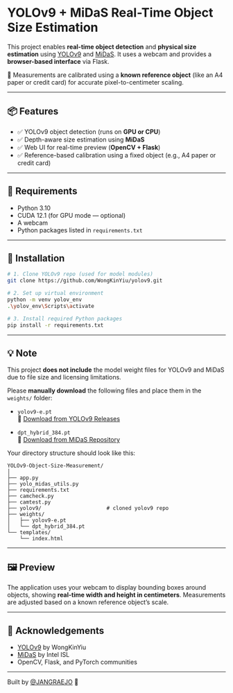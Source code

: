 # YOLOv9 + MiDaS Real-Time Object Size Estimation

This project enables **real-time object detection** and **physical size estimation** using [YOLOv9](https://github.com/WongKinYiu/yolov9) and [MiDaS](https://github.com/isl-org/MiDaS). It uses a webcam and provides a **browser-based interface** via Flask.

📏 Measurements are calibrated using a **known reference object** (like an A4 paper or credit card) for accurate pixel-to-centimeter scaling.

---

## 📦 Features

- ✅ YOLOv9 object detection (runs on **GPU or CPU**)
- ✅ Depth-aware size estimation using **MiDaS**
- ✅ Web UI for real-time preview (**OpenCV + Flask**)
- ✅ Reference-based calibration using a fixed object (e.g., A4 paper or credit card)

---

## 🧰 Requirements

- Python 3.10
- CUDA 12.1 (for GPU mode — optional)
- A webcam
- Python packages listed in `requirements.txt`

---

## 🚀 Installation

```bash
# 1. Clone YOLOv9 repo (used for model modules)
git clone https://github.com/WongKinYiu/yolov9.git

# 2. Set up virtual environment
python -m venv yolov_env
.\yolov_env\Scripts\activate

# 3. Install required Python packages
pip install -r requirements.txt
```

---

## 💡 Note

This project **does not include** the model weight files for YOLOv9 and MiDaS due to file size and licensing limitations.

Please **manually download** the following files and place them in the `weights/` folder:

- `yolov9-e.pt`  
  🔗 [Download from YOLOv9 Releases](https://github.com/WongKinYiu/yolov9/releases)

- `dpt_hybrid_384.pt`  
  🔗 [Download from MiDaS Repository](https://github.com/isl-org/MiDaS#using-the-models)

Your directory structure should look like this:

```
YOLOv9-Object-Size-Measurement/
│
├── app.py
├── yolo_midas_utils.py
├── requirements.txt
├── camcheck.py
├── camtest.py
├── yolov9/                     # cloned yolov9 repo
├── weights/
│   ├── yolov9-e.pt
│   └── dpt_hybrid_384.pt
└── templates/
    └── index.html
```

---

## 🖼️ Preview

The application uses your webcam to display bounding boxes around objects, showing **real-time width and height in centimeters**. Measurements are adjusted based on a known reference object’s scale.

---

## 🙌 Acknowledgements

- [YOLOv9](https://github.com/WongKinYiu/yolov9) by WongKinYiu
- [MiDaS](https://github.com/isl-org/MiDaS) by Intel ISL
- OpenCV, Flask, and PyTorch communities

---

Built by [@JANGRAEJO](https://github.com/JANGRAEJO) 🚀

